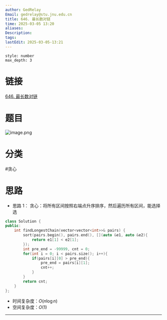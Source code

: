 ```yaml
---
author: GedRelay
Email: gedrelay@stu.jnu.edu.cn
title: 646. 最长数对链
time: 2025-03-05 13:20
aliases: 
Description: 
tags: 
lastEdit: 2025-03-05-13:21
---
```


```toc
style: number
max_depth: 3
```

# 链接
[646. 最长数对链](https://leetcode.cn/problems/maximum-length-of-pair-chain/) 

# 题目
![image.png](https://ged-pic-bed.oss-cn-guangzhou.aliyuncs.com/img/202503051320866.png)


# 分类
#贪心 

# 思路
- 思路 1：
贪心：将所有区间按照右端点升序排序，然后遍历所有区间，能选择选

```cpp
class Solution {
public:
    int findLongestChain(vector<vector<int>>& pairs) {
        sort(pairs.begin(), pairs.end(), [](auto &e1, auto &e2){
            return e1[1] < e2[1];
        });
        int pre_end = -99999, cnt = 0;
        for(int i = 0; i < pairs.size(); i++){
            if(pairs[i][0] > pre_end){
                pre_end = pairs[i][1];
                cnt++;
            }
        }
        return cnt;
    }
};
```


- 时间复杂度：${O\left( n\log n \right)  }$ 
- 空间复杂度：${O\left( 1 \right)  }$ 


---

